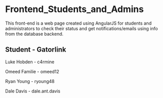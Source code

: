 Frontend_Students_and_Admins
============================

This front-end is a web page created using AngularJS for students and administrators to check their status and get notifications/emails using info from the database backend. 

Student        - Gatorlink   
----------------------------

Luke Hobden     - c4rmine  

Omeed Familie   - omeed12  

Ryan Young      - ryoung48

Dale Davis      - dale.ant.davis
